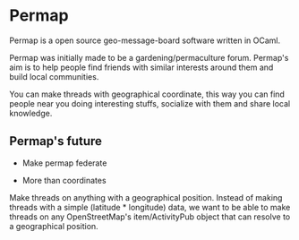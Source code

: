 # Permap

Permap is a open source geo-message-board software written in OCaml.

Permap was initially made to be a gardening/permaculture forum.
Permap's aim is to help people find friends with similar interests around them
and build local communities.

You can make threads with geographical coordinate, 
this way you can find people near you doing interesting stuffs, 
socialize with them and share local knowledge. 

## Permap's future

- Make permap federate

- More than coordinates

Make threads on anything with a geographical position.
Instead of making threads with a simple (latitude * longitude) data,
we want to be able to make threads on any OpenStreetMap's item/ActivityPub object 
that can resolve to a geographical position.

